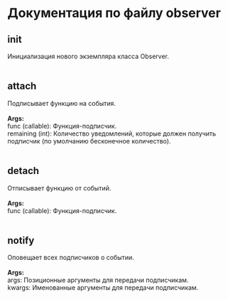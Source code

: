 # Документация по файлу observer

## __init__<br>
Инициализация нового экземпляра класса Observer.<br>
<br>
## attach<br>
Подписывает функцию на события.<br>
<br>
**Args:**<br>
func (callable): Функция-подписчик.<br>
remaining (int): Количество уведомлений, которые должен получить подписчик (по умолчанию бесконечное количество).<br>
<br>
## detach<br>
Отписывает функцию от событий.<br>
<br>
**Args:**<br>
func (callable): Функция-подписчик.<br>
<br>
## notify<br>
Оповещает всех подписчиков о событии.<br>
<br>
**Args:**<br>
args: Позиционные аргументы для передачи подписчикам.<br>
kwargs: Именованные аргументы для передачи подписчикам.<br>
<br>
